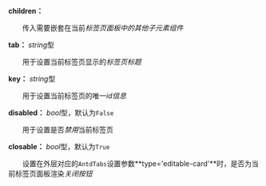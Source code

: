 **children：**

　　传入需要嵌套在当前*标签页面板中的其他子元素组件*

**tab：** *string*型

　　用于设置当前标签页显示的*标签页标题*

**key：** *string*型

　　用于设置当前标签页的唯一*id信息*

**disabled：** *bool*型，默认为`False`

　　用于设置是否*禁用*当前标签页

**closable：** *bool*型，默认为`True`

　　设置在外层对应的`AntdTabs`设置参数**type='editable-card'**时，是否为当前标签页面板渲染*关闭按钮*